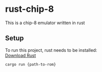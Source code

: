 # rust-chip-8
This is a chip-8 emulator written in rust

## Setup
To run this project, rust needs to be installed:  
[Download Rust](https://www.rust-lang.org/tools/install)

```
cargo run {path-to-rom}
```